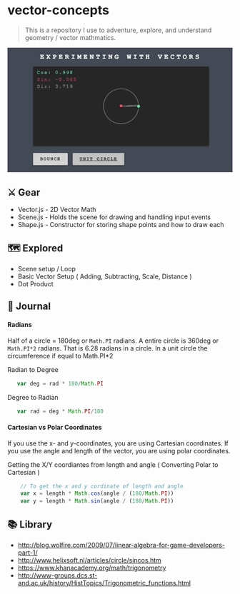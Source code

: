 # vector-concepts
> This is a repository I use to adventure, explore, and understand geometry / vector mathmatics.

![Example GIF](https://raw.githubusercontent.com/sean-codes/vector-concepts/master/example.gif?v=2)

## ⚔️ Gear
- Vector.js - 2D Vector Math
- Scene.js - Holds the scene for drawing and handling input events
- Shape.js - Constructor for storing shape points and how to draw each

## 🗺 Explored
- Scene setup / Loop
- Basic Vector Setup ( Adding, Subtracting, Scale, Distance )
- Dot Product

## 📙 Journal

#### Radians
Half of a circle = 180deg or `Math.PI` radians. A entire circle is 360deg or `Math.PI*2` radians. That is 6.28 radians in a circle. In a unit circle the circumference if equal to Math.PI*2

Radian to Degree

```js
   var deg = rad * 180/Math.PI
```

Degree to Radian
```js
   var rad = deg * Math.PI/180
```

#### Cartesian vs Polar Coordinates
If you use the x- and y-coordinates, you are using Cartesian coordinates. If you use the angle and length of the vector, you are using polar coordinates.

Getting the X/Y coordiantes from length and angle ( Converting Polar to Cartesian )
``` js
    // To get the x and y cordinate of length and angle
    var x = length * Math.cos(angle / (180/Math.PI))
    var y = length * Math.sin(angle / (180/Math.PI))
```

## 📚 Library
- http://blog.wolfire.com/2009/07/linear-algebra-for-game-developers-part-1/
- http://www.helixsoft.nl/articles/circle/sincos.htm
- https://www.khanacademy.org/math/trigonometry
- http://www-groups.dcs.st-and.ac.uk/history/HistTopics/Trigonometric_functions.html
